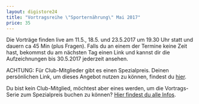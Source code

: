 ```yaml
---
layout: digistore24
title: "Vortragsreihe \"Sporternährung\" Mai 2017"
price: 35
---
```

<p>Die Vortr&#xE4;ge finden live am 11.5., 18.5. und 23.5.2017 um 19.30 Uhr statt und dauern ca 45 Min (plus Fragen). Falls du an einem der Termine keine Zeit hast, bekommst du am n&#xE4;chsten Tag einen Link und kannst dir die Aufzeichnungen bis 30.5.2017 jederzeit ansehen.&#xA0;</p>
<p>ACHTUNG: F&#xFC;r Club-Mitglieder gibt es einen Spezialpreis. Deinen pers&#xF6;nlichen Link, um dieses Angebot nutzen zu k&#xF6;nnen, findest du <a href="http://faustformel.com/vortragsreihe-sporternaehrung/">hier</a>.</p>
<p>Du bist kein Club-Mitglied, m&#xF6;chtest aber eines werden, um die Vortrags-Serie zum Spezialpreis buchen zu k&#xF6;nnen? <a href="http://start.faustformel.com/club-schnuppermonat/">Hier findest du alle Infos</a>.</p>